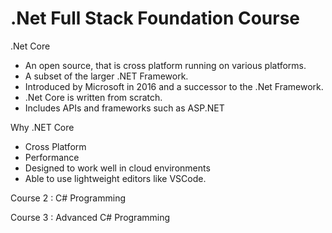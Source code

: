 # .Net Full Stack Foundation Course

.Net Core
- An open source, that is cross platform running on various platforms.
- A subset of the larger .NET Framework.
- Introduced by Microsoft in 2016 and a successor to the .Net Framework.
- .Net Core is written from scratch.
- Includes APIs and frameworks such as ASP.NET

Why .NET Core
- Cross Platform
- Performance
- Designed to work well in cloud environments
- Able to use lightweight editors like VSCode.










Course 2 :  C# Programming

Course 3 :  Advanced C# Programming
